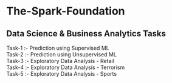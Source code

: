 # The-Spark-Foundation
## Data Science  &amp; Business Analytics Tasks

Task-1 :- Prediction using Supervised ML  
Task-2 :- Prediction using Unsupervised ML  
Task-3 :- Exploratory Data Analysis - Retail  
Task-4 :- Exploratory Data Analysis - Terrorism  
Task-5 :- Exploratory Data Analysis - Sports  
